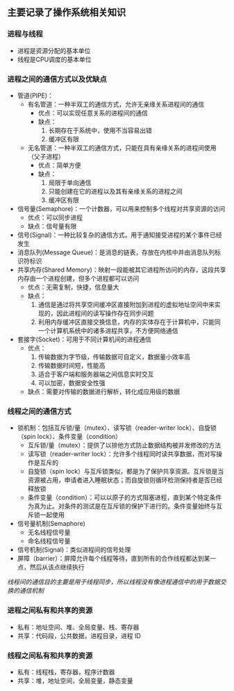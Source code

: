 ## 主要记录了操作系统相关知识

### 进程与线程
* 进程是资源分配的基本单位
* 线程是CPU调度的基本单位

### 进程之间的通信方式以及优缺点
* 管道(PIPE)：
    * 有名管道：一种半双工的通信方式，允许无亲缘关系进程间的通信
        * 优点：可以实现任意关系的进程间的通信
        * 缺点：
            1. 长期存在于系统中，使用不当容易出错
            2. 缓冲区有限
    * 无名管道：一种半双工的通信方式，只能在具有亲缘关系的进程间使用（父子进程）
        * 优点：简单方便
        * 缺点：
            1. 局限于单向通信
            2. 只能创建在它的进程以及其有亲缘关系的进程之间
            3. 缓冲区有限
* 信号量(Semaphore)：一个计数器，可以用来控制多个线程对共享资源的访问
    * 优点：可以同步进程
    * 缺点：信号量有限
* 信号(Signal)：一种比较复杂的通信方式，用于通知接受进程的某个事件已经发生
* 消息队列(Message Queue)：是消息的链表，存放在内核中并由消息队列标识符标识
* 共享内存(Shared Memory)：映射一段能被其它进程所访问的内存，这段共享内存由一个进程创建，但多个进程都可以访问
    * 优点：无需复制，快捷，信息量大
    * 缺点：
        1. 通信是通过将共享空间缓冲区直接附加到进程的虚拟地址空间中来实现的，因此进程间的读写操作存在同步问题
        2. 利用内存缓冲区直接交换信息，内存的实体存在于计算机中，只能同一个计算机系统中的诸多进程共享，不方便网络通信
* 套接字(Socket)：可用于不同计算机间的进程通信
    * 优点：
        1. 传输数据为字节级，传输数据可自定义，数据量小效率高
        2. 传输数据时间短，性能高
        3. 适合于客户端和服务器端之间信息实时交互
        4. 可以加密，数据安全性强
    * 缺点：需要对传输的数据进行解析，转化成应用级的数据

### 线程之间的通信方式
* 锁机制：包括互斥锁/量（mutex）、读写锁（reader-writer lock）、自旋锁（spin lock）、条件变量（condition）
    * 互斥锁/量（mutex）：提供了以排他方式防止数据结构被并发修改的方法
    * 读写锁（reader-writer lock）：允许多个线程同时读共享数据，而对写操作是互斥的
    * 自旋锁（spin lock）与互斥锁类似，都是为了保护共享资源。互斥锁是当资源被占用，申请者进入睡眠状态；而自旋锁则循环检测保持者是否已经释放锁
    * 条件变量（condition）：可以以原子的方式阻塞进程，直到某个特定条件为真为止。对条件的测试是在互斥锁的保护下进行的。条件变量始终与互斥锁一起使用
* 信号量机制(Semaphore)
    * 无名线程信号量
    * 命名线程信号量
* 信号机制(Signal)：类似进程间的信号处理
* 屏障（barrier）：屏障允许每个线程等待，直到所有的合作线程都达到某一点，然后从该点继续执行

*线程间的通信目的主要是用于线程同步，所以线程没有像进程通信中的用于数据交换的通信机制*

### 进程之间私有和共享的资源
* 私有：地址空间、堆、全局变量、栈、寄存器
* 共享：代码段，公共数据，进程目录，进程 ID

### 线程之间私有和共享的资源
* 私有：线程栈，寄存器，程序计数器
* 共享：堆，地址空间，全局变量，静态变量

### 